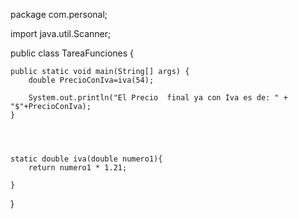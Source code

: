package com.personal;

import java.util.Scanner;

public class TareaFunciones {

    public static void main(String[] args) {
        double PrecioConIva=iva(54);

        System.out.println("El Precio  final ya con Iva es de: " + "$"+PrecioConIva);
    }




    static double iva(double numero1){
        return numero1 * 1.21;

    }
}
